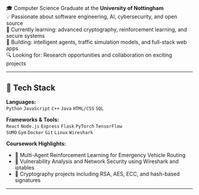 # 
🎓 Computer Science Graduate at the **University of Nottingham**  
💡 Passionate about software engineering, AI, cybersecurity, and open source  
🧠 Currently learning: advanced cryptography, reinforcement learning, and secure systems  
🌱 Building: intelligent agents, traffic simulation models, and full-stack web apps  
🔍 Looking for: Research opportunities and collaboration on exciting projects  

---

## 🧰 Tech Stack

**Languages:**  
`Python` `JavaScript` `C++` `Java` `HTML/CSS` `SQL`

**Frameworks & Tools:**  
`React` `Node.js` `Express` `Flask` `PyTorch` `TensorFlow`  
`SUMO` `Gym` `Docker` `Git` `Linux` `Wireshark`

**Coursework Highlights:**  
- 🚗 Multi-Agent Reinforcement Learning for Emergency Vehicle Routing  
- 🔐 Vulnerability Analysis and Network Security using Wireshark and iptables  
- 🧮 Cryptography projects including RSA, AES, ECC, and hash-based signatures

---
